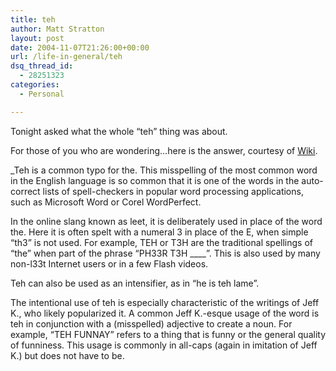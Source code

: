 ```yaml
---
title: teh
author: Matt Stratton
layout: post
date: 2004-11-07T21:26:00+00:00
url: /life-in-general/teh
dsq_thread_id:
  - 28251323
categories:
  - Personal

---
```

Tonight asked what the whole &#8220;teh&#8221; thing was about.

For those of you who are wondering&#8230;here is the answer, courtesy of [Wiki][1].

_Teh is a common typo for the. This misspelling of the most common word in the English language is so common that it is one of the words in the auto-correct lists of spell-checkers in popular word processing applications, such as Microsoft Word or Corel WordPerfect.</p> 

In the online slang known as leet, it is deliberately used in place of the word the. Here it is often spelt with a numeral 3 in place of the E, when simple &#8220;th3&#8221; is not used. For example, TEH or T3H are the traditional spellings of &#8220;the&#8221; when part of the phrase &#8220;PH33R T3H \____&#8221;. This is also used by many non-l33t Internet users or in a few Flash videos.

Teh can also be used as an intensifier, as in &#8220;he is teh lame&#8221;.

The intentional use of teh is especially characteristic of the writings of Jeff K., who likely popularized it. A common Jeff K.-esque usage of the word is teh in conjunction with a (misspelled) adjective to create a noun. For example, &#8220;TEH FUNNAY&#8221; refers to a thing that is funny or the general quality of funniness. This usage is commonly in all-caps (again in imitation of Jeff K.) but does not have to be.</i>

 [1]: http://en.wikipedia.org/wiki/Teh